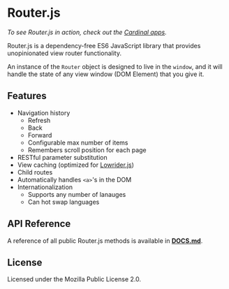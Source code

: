 # Router.js

*To see Router.js in action, check out the
[Cardinal apps](https://cardinalapps.xyz).*

Router.js is a dependency-free ES6 JavaScript library that provides
unopinionated view router functionality.

An instance of the `Router` object is designed to live in the `window`, and it
will handle the state of any view window (DOM Element) that you give it.

## Features

- Navigation history
  - Refresh
  - Back
  - Forward
  - Configurable max number of items
  - Remembers scroll position for each page
- RESTful parameter substitution
- View caching (optimized for [Lowrider.js](https://github.com/somebeaver/Lowrider.js))
- Child routes
- Automatically handles `<a>`'s in the DOM
- Internationalization
  - Supports any number of lanauges
  - Can hot swap languages

## API Reference

A reference of all public Router.js methods is available in
**[DOCS.md](DOCS.md)**.

## License

Licensed under the Mozilla Public License 2.0.